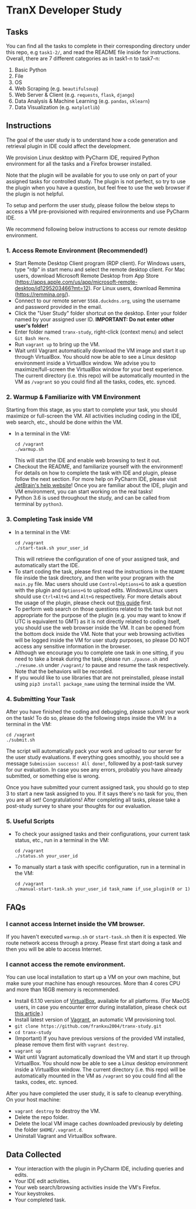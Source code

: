 # TranX Developer Study

## Tasks
You can find all the tasks to complete in their corresponding directory under this repo, e.g `task1-2/`, and read the README file inside for instructions.
Overall, there are 7 different categories as in task1-n to task7-n:
1. Basic Python
2. File 
3. OS
4. Web Scraping (e.g. `beautifulsoup`)
5. Web Server & Client (e.g. `requests`, `flask`, `django`)
6. Data Analysis & Machine Learning (e.g. `pandas`, `sklearn`)
7. Data Visualization (e.g. `matplotlib`)

## Instructions
The goal of the user study is to understand how a code generation and retrieval plugin in IDE could affect the development.

We provision Linux desktop with PyCharm IDE, required Python environment for all the tasks and a Firefox browser installed.

Note that the plugin will be available for you to use only on part of your assigned tasks for controlled study.
The plugin is not perfect, so try to use the plugin when you have a question, but feel free to use the web browser if the plugin is not helpful.

To setup and perform the user study, please follow the below steps to access a VM pre-provisioned with required environments and use PyCharm IDE.

We recommend following below instructions to access our remote desktop environment.

### 1. Access Remote Environment (Recommended!)
- Start Remote Desktop Client program (RDP client). For Windows users, type "rdp" in start menu and select the remote desktop client. For Mac users, download Microsoft Remote Desktop from App Store (https://apps.apple.com/us/app/microsoft-remote-desktop/id1295203466?mt=12). For Linux users, download Remmina (https://remmina.org/).
- Connect to our remote server `5568.duckdns.org`, using the username and password provided in the email.
- Click the "User Study" folder shortcut on the desktop. Enter your folder named by your assigned user ID. **IMPORTANT: Do not enter other user's folder!**
- Enter folder named `tranx-study`, right-click (context menu) and select `Git Bash Here`.
- Run `vagrant up` to bring up the VM.
- Wait until Vagrant automatically download the VM image and start it up through VirtualBox. You should now be able to see a Linux desktop environment inside a VirtualBox window. We advise you to maximize/full-screen the VirtualBox window for your best experience. The current directory (i.e. this repo) will be automatically mounted in the VM as `/vagrant` so you could find all the tasks, codes, etc. synced.


### 2. Warmup & Familiarize with VM Environment
Starting from this stage, as you start to complete your task, you should maximize or full-screen the VM. All activities including coding in the IDE, web search, etc., should be done within the VM.
- In a terminal in the VM:
    ```
    cd /vagrant
    ./warmup.sh
    ```
    This will start the IDE and enable web browsing to test it out.
- Checkout the README, and familiarize yourself with the environment! For details on how to complete the task with IDE and plugin, please follow the next section. For more help on PyCharm IDE, please visit [JetBrain's help website](https://www.jetbrains.com/help/pycharm/quick-start-guide.html)! Once you are familiar about the IDE, plugin and VM environment, you can start working on the real tasks!
- Python 3.6 is used throughout the study, and can be called from terminal by `python3`.

### 3. Completing Task inside VM
- In a terminal in the VM:
    ```
    cd /vagrant
    ./start-task.sh your_user_id
    ```
    This will retrieve the configuration of one of your assigned task, and automatically start the IDE.
- To start coding the task, please first read the instructions in the `README` file inside the task directory, and then write your program with the `main.py` file. Mac users should use `Control+Options+G` to ask a question with the plugin and `Options+G` to upload edits. Windows/Linux users should use `Ctrl+Alt+G` and `Alt+G` respectively. For more details about the usage of the plugin, please check out [this guide](https://github.com/neulab/tranX-plugin#usage) first.
- To perform web search on those questions related to the task but not appropriate for the purpose of the plugin (e.g. you may want to know if UTC is equivalent to GMT) as it is not directly related to coding itself, you should use the web browser inside the VM. It can be opened from the bottom dock inside the VM. Note that your web browsing activities will be logged inside the VM for user study purposes, so please DO NOT access any sensitive information in the browser.
- Although we encourage you to complete one task in one sitting, if you need to take a break during the task, please run `./pause.sh` and `./resume.sh` under `/vagrant/` to pause and resume the task respectively. Note that the behaviors will be recorded.
- If you would like to use libraries that are not preinstalled, please install using `pip3 install package_name` using the terminal inside the VM.

### 4. Submitting Your Task
After you have finished the coding and debugging, please submit your work on the task! To do so, please do the following steps inside the VM:
In a terminal in the VM:
```
cd /vagrant
./submit.sh
```
The script will automatically pack your work and upload to our server for the user study evaluations. If everything goes smoothly, you should see a message `Submission success! All done!`, followed by a post-task survey for our evaluation.
In case you see any errors, probably you have already submitted, or something else is wrong.

Once you have submitted your current assigned task, you should go to step 3 to start a new task assigned to you.
If it says there's no task for you, then you are all set! Congratulations!
After completing all tasks, please take a post-study survey to share your thoughts for our evaluation.

### 5. Useful Scripts
- To check your assigned tasks and their configurations, your current task status, etc., run in a terminal in the VM:
    ```
    cd /vagrant
    ./status.sh your_user_id
    ```
- To manually start a task with specific configuration, run in a terminal in the VM:
    ```
    cd /vagrant
    ./manual-start-task.sh your_user_id task_name if_use_plugin(0 or 1)
    ```

## FAQs
### I cannot access Internet inside the VM browser.
If you haven't executed `warmup.sh` or `start-task.sh` then it is expected. We route network access through a proxy. Please first start doing a task and then you will be able to access Internet.

### I cannot access the remote environment.
You can use local installation to start up a VM on your own machine, but make sure your machine has enough resources. More than 4 cores CPU and more than 16GB memory is recommended.
- Install 6.1.10 version of [VirtualBox](https://www.virtualbox.org/wiki/Downloads), available for all platforms. (For MacOS users, in case you encounter error during installation, please check out [this article](https://medium.com/@DMeechan/fixing-the-installation-failed-virtualbox-error-on-mac-high-sierra-7c421362b5b5).)
- Install latest version of [Vagrant](https://www.vagrantup.com/downloads.html), an automatic VM provisioning tool.
- `git clone https://github.com/frankxu2004/tranx-study.git`
- `cd tranx-study`
- (Important) If you have previous versions of the provided VM installed, please remove them first with `vagrant destroy`.
- `vagrant up`
- Wait until Vagrant automatically download the VM and start it up through VirtualBox. You should now be able to see a Linux desktop environment inside a VirtualBox window. The current directory (i.e. this repo) will be automatically mounted in the VM as `/vagrant` so you could find all the tasks, codes, etc. synced.

After you have completed the user study, it is safe to cleanup everything. On your host machine:
- `vagrant destroy` to destroy the VM.
- Delete the repo folder.
- Delete the local VM image caches downloaded previously by deleting the folder `$HOME/.vagrant.d`.
- Uninstall Vagrant and VirtualBox software.


## Data Collected
- Your interaction with the plugin in PyCharm IDE, including queries and edits.
- Your IDE edit activities.
- Your web search/browsing activities inside the VM's Firefox.
- Your keystrokes.
- Your completed task.
